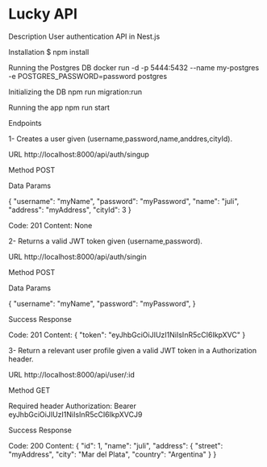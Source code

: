 # Lucky API

Description
User authentication API in Nest.js

Installation
$ npm install

Running the Postgres DB
docker run -d -p 5444:5432 --name my-postgres -e POSTGRES_PASSWORD=password postgres

Initializing the DB
npm run migration:run

Running the app
npm run start

Endpoints

1- Creates a user given (username,password,name,anddres,cityId).

URL
http://localhost:8000/api/auth/singup

Method
POST

Data Params

{
"username": "myName",
"password": "myPassword",
"name": "juli",
"address": "myAddress",
"cityId": 3
}

Code: 201
Content: None

2- Returns a valid JWT token given (username,password).

URL
http://localhost:8000/api/auth/singin

Method
POST

Data Params

{
"username": "myName",
"password": "myPassword",
}

Success Response

Code: 201
Content:
{
"token": "eyJhbGciOiJIUzI1NiIsInR5cCI6IkpXVC"
}

3- Return a relevant user profile given a valid JWT token in a Authorization header.

URL
http://localhost:8000/api/user/:id

Method
GET

Required header
Authorization: Bearer eyJhbGciOiJIUzI1NiIsInR5cCI6IkpXVCJ9

Success Response

Code: 200
Content:
{
"id": 1,
"name": "juli",
"address": {
"street": "myAddress",
"city": "Mar del Plata",
"country": "Argentina"
}
}
